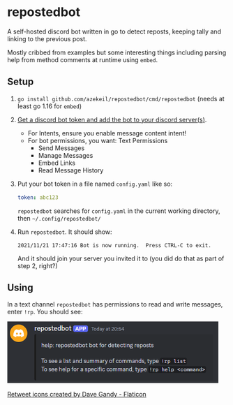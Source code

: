 # repostedbot

A self-hosted discord bot written in go to detect reposts, keeping tally and linking to the previous post.

Mostly cribbed from examples but some interesting things including parsing help from method comments at runtime using `embed`.

## Setup

1. `go install github.com/azekeil/repostedbot/cmd/repostedbot` (needs at least go 1.16 for `embed`)
1. [Get a discord bot token and add the bot to your discord server(s)](https://www.writebots.com/discord-bot-token/).
   * For Intents, ensure you enable message content intent!
   * For bot permissions, you want:
      Text Permissions
      * Send Messages
      * Manage Messages
      * Embed Links
      * Read Message History

1. Put your bot token in a file named `config.yaml` like so:
   ```yaml
   token: abc123
   ```
   `repostedbot` searches for `config.yaml` in the current working directory, then `~/.config/repostedbot/`
1. Run `repostedbot`. It should show:
   ```
   2021/11/21 17:47:16 Bot is now running.  Press CTRL-C to exit.
   ```
   And it should join your server you invited it to (you did do that as part of step 2, right?)

## Using

In a text channel `repostedbot` has permissions to read and write messages, enter `!rp`. You should see:

![Help](./docs/images/help.png)

[Retweet icons created by Dave Gandy - Flaticon](https://www.flaticon.com/free-icons/retweet)
